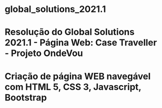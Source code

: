 # global_solutions_2021.1
# Resolução do Global Solutions 2021.1 - Página Web: Case Traveller - Projeto OndeVou
# Criação de página WEB navegável com HTML 5, CSS 3, Javascript, Bootstrap
